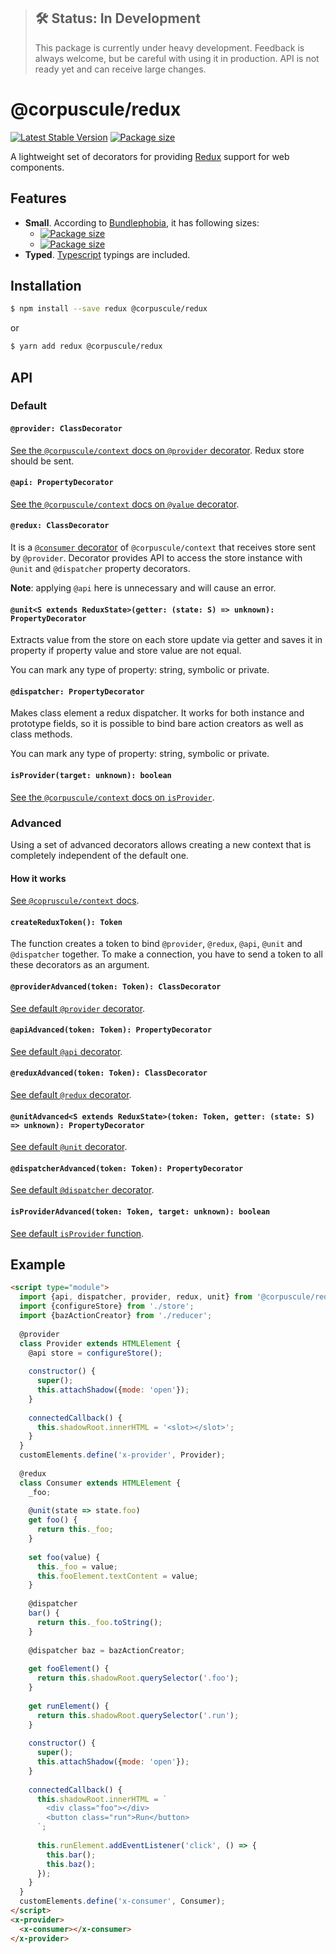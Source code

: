 > ## 🛠 Status: In Development
> This package is currently under heavy development. Feedback is always welcome, but be careful with
using it in production. API is not ready yet and can receive large changes.

# @corpuscule/redux
[![Latest Stable Version](https://img.shields.io/npm/v/@corpuscule/redux.svg)](https://www.npmjs.com/package/@corpuscule/redux)
[![Package size](https://badgen.net/bundlephobia/minzip/@corpuscule/redux)](https://bundlephobia.com/result?p=@corpuscule/redux)

A lightweight set of decorators for providing [Redux](https://redux.js.org/) support for web
components. 

## Features
* **Small**. According to [Bundlephobia](https://bundlephobia.com), it has following sizes:
  * [![Package size](https://badgen.net/bundlephobia/min/@corpuscule/redux)](https://bundlephobia.com/result?p=@corpuscule/redux)
  * [![Package size](https://badgen.net/bundlephobia/minzip/@corpuscule/redux)](https://bundlephobia.com/result?p=@corpuscule/redux)
* **Typed**. [Typescript](http://www.typescriptlang.org/) typings are included.

## Installation
```bash
$ npm install --save redux @corpuscule/redux
``` 
or
```bash
$ yarn add redux @corpuscule/redux
```

## API
### Default
#### `@provider: ClassDecorator`
[See the `@corpuscule/context` docs on `@provider` decorator](../context/README.md#providertoken-token-classdecorator).
Redux store should be sent.

#### `@api: PropertyDecorator`
[See the `@corpuscule/context` docs on `@value` decorator](../context/README.md#valuetoken-token-propertydecorator).

#### `@redux: ClassDecorator`
It is a [`@consumer` decorator](../context/README.md#consumertoken-token-classdecorator) of
`@corpuscule/context` that receives store sent by `@provider`. Decorator provides API to access the
store instance with `@unit` and `@dispatcher` property decorators.

**Note**: applying `@api` here is unnecessary and will cause an error.

#### `@unit<S extends ReduxState>(getter: (state: S) => unknown): PropertyDecorator`
Extracts value from the store on each store update via getter and saves it in property if property
value and store value are not equal.

You can mark any type of property: string, symbolic or private.

#### `@dispatcher: PropertyDecorator`
Makes class element a redux dispatcher. It works for both instance and prototype fields, so it is
possible to bind bare action creators as well as class methods.

You can mark any type of property: string, symbolic or private.

#### `isProvider(target: unknown): boolean`
[See the `@corpuscule/context` docs on `isProvider`](../context/README.md#isprovider-token-token-target-unknown--boolean).

### Advanced
Using a set of advanced decorators allows creating a new context that is completely independent of
the default one.

#### How it works
[See `@copruscule/context` docs](../context/README.md#how-it-works).

#### `createReduxToken(): Token`
The function creates a token to bind `@provider`, `@redux`, `@api`, `@unit` and `@dispatcher`
together. To make a connection, you have to send a token to all these decorators as an argument.

#### `@providerAdvanced(token: Token): ClassDecorator`
[See default `@provider` decorator](#provider-classdecorator).

#### `@apiAdvanced(token: Token): PropertyDecorator`
[See default `@api` decorator](#api-propertydecorator).

#### `@reduxAdvanced(token: Token): ClassDecorator`
[See default `@redux` decorator](#redux-classdecorator).

#### `@unitAdvanced<S extends ReduxState>(token: Token, getter: (state: S) => unknown): PropertyDecorator`
[See default `@unit` decorator](#units-extends-reduxstategetter-state-s--unknown-propertydecorator).

#### `@dispatcherAdvanced(token: Token): PropertyDecorator`
[See default `@dispatcher` decorator](#dispatcher-propertydecorator).

#### `isProviderAdvanced(token: Token, target: unknown): boolean`
[See default `isProvider` function](#isprovidertarget-unknown-boolean).

## Example
```html
<script type="module">
  import {api, dispatcher, provider, redux, unit} from '@corpuscule/redux';
  import {configureStore} from './store';
  import {bazActionCreator} from './reducer';
  
  @provider
  class Provider extends HTMLElement {
    @api store = configureStore();
    
    constructor() {
      super();
      this.attachShadow({mode: 'open'});
    }
    
    connectedCallback() {
      this.shadowRoot.innerHTML = '<slot></slot>';
    }
  }
  customElements.define('x-provider', Provider);
  
  @redux
  class Consumer extends HTMLElement {
    _foo;
    
    @unit(state => state.foo) 
    get foo() {
      return this._foo; 
    }
    
    set foo(value) {
      this._foo = value;
      this.fooElement.textContent = value;
    }
    
    @dispatcher
    bar() {
      return this._foo.toString();
    }
    
    @dispatcher baz = bazActionCreator;
   
    get fooElement() {
      return this.shadowRoot.querySelector('.foo');
    }
    
    get runElement() {
      return this.shadowRoot.querySelector('.run');
    }
    
    constructor() {
      super();
      this.attachShadow({mode: 'open'});
    }
    
    connectedCallback() {
      this.shadowRoot.innerHTML = `
        <div class="foo"></div>
        <button class="run">Run</button>
      `;
      
      this.runElement.addEventListener('click', () => {
        this.bar();
        this.baz();
      });
    }
  }
  customElements.define('x-consumer', Consumer);
</script>
<x-provider>
  <x-consumer></x-consumer>
</x-provider>
```